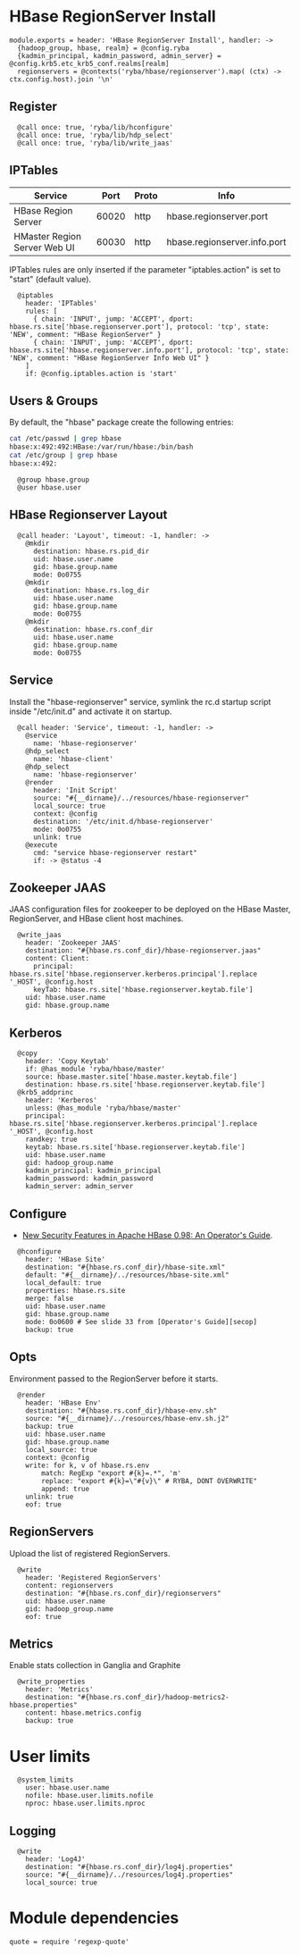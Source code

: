 
# HBase RegionServer Install

    module.exports = header: 'HBase RegionServer Install', handler: ->
      {hadoop_group, hbase, realm} = @config.ryba
      {kadmin_principal, kadmin_password, admin_server} = @config.krb5.etc_krb5_conf.realms[realm]
      regionservers = @contexts('ryba/hbase/regionserver').map( (ctx) -> ctx.config.host).join '\n'

## Register

      @call once: true, 'ryba/lib/hconfigure'
      @call once: true, 'ryba/lib/hdp_select'
      @call once: true, 'ryba/lib/write_jaas'

## IPTables

| Service                      | Port  | Proto | Info                         |
|------------------------------|-------|-------|------------------------------|
| HBase Region Server          | 60020 | http  | hbase.regionserver.port      |
| HMaster Region Server Web UI | 60030 | http  | hbase.regionserver.info.port |

IPTables rules are only inserted if the parameter "iptables.action" is set to
"start" (default value).
      
      @iptables
        header: 'IPTables'
        rules: [
          { chain: 'INPUT', jump: 'ACCEPT', dport: hbase.rs.site['hbase.regionserver.port'], protocol: 'tcp', state: 'NEW', comment: "HBase RegionServer" }
          { chain: 'INPUT', jump: 'ACCEPT', dport: hbase.rs.site['hbase.regionserver.info.port'], protocol: 'tcp', state: 'NEW', comment: "HBase RegionServer Info Web UI" }
        ]
        if: @config.iptables.action is 'start'

## Users & Groups

By default, the "hbase" package create the following entries:

```bash
cat /etc/passwd | grep hbase
hbase:x:492:492:HBase:/var/run/hbase:/bin/bash
cat /etc/group | grep hbase
hbase:x:492:
```
  
      @group hbase.group
      @user hbase.user


## HBase Regionserver Layout

      @call header: 'Layout', timeout: -1, handler: ->
        @mkdir
          destination: hbase.rs.pid_dir
          uid: hbase.user.name
          gid: hbase.group.name
          mode: 0o0755
        @mkdir
          destination: hbase.rs.log_dir
          uid: hbase.user.name
          gid: hbase.group.name
          mode: 0o0755
        @mkdir
          destination: hbase.rs.conf_dir
          uid: hbase.user.name
          gid: hbase.group.name
          mode: 0o0755

## Service

Install the "hbase-regionserver" service, symlink the rc.d startup script
inside "/etc/init.d" and activate it on startup.

      @call header: 'Service', timeout: -1, handler: ->
        @service
          name: 'hbase-regionserver'
        @hdp_select
          name: 'hbase-client'
        @hdp_select
          name: 'hbase-regionserver'
        @render
          header: 'Init Script'
          source: "#{__dirname}/../resources/hbase-regionserver"
          local_source: true
          context: @config
          destination: '/etc/init.d/hbase-regionserver'
          mode: 0o0755
          unlink: true
        @execute
          cmd: "service hbase-regionserver restart"
          if: -> @status -4

## Zookeeper JAAS

JAAS configuration files for zookeeper to be deployed on the HBase Master,
RegionServer, and HBase client host machines.

      @write_jaas
        header: 'Zookeeper JAAS'
        destination: "#{hbase.rs.conf_dir}/hbase-regionserver.jaas"
        content: Client:
          principal: hbase.rs.site['hbase.regionserver.kerberos.principal'].replace '_HOST', @config.host
          keyTab: hbase.rs.site['hbase.regionserver.keytab.file']
        uid: hbase.user.name
        gid: hbase.group.name

## Kerberos
      
      @copy
        header: 'Copy Keytab'
        if: @has_module 'ryba/hbase/master'
        source: hbase.master.site['hbase.master.keytab.file']
        destination: hbase.rs.site['hbase.regionserver.keytab.file']
      @krb5_addprinc
        header: 'Kerberos'
        unless: @has_module 'ryba/hbase/master'
        principal: hbase.rs.site['hbase.regionserver.kerberos.principal'].replace '_HOST', @config.host
        randkey: true
        keytab: hbase.rs.site['hbase.regionserver.keytab.file']
        uid: hbase.user.name
        gid: hadoop_group.name
        kadmin_principal: kadmin_principal
        kadmin_password: kadmin_password
        kadmin_server: admin_server

## Configure

*   [New Security Features in Apache HBase 0.98: An Operator's Guide][secop].

[secop]: http://fr.slideshare.net/HBaseCon/features-session-2
  
      @hconfigure
        header: 'HBase Site'
        destination: "#{hbase.rs.conf_dir}/hbase-site.xml"
        default: "#{__dirname}/../resources/hbase-site.xml"
        local_default: true
        properties: hbase.rs.site
        merge: false
        uid: hbase.user.name
        gid: hbase.group.name
        mode: 0o0600 # See slide 33 from [Operator's Guide][secop]
        backup: true

## Opts

Environment passed to the RegionServer before it starts.

      @render
        header: 'HBase Env'
        destination: "#{hbase.rs.conf_dir}/hbase-env.sh"
        source: "#{__dirname}/../resources/hbase-env.sh.j2"
        backup: true
        uid: hbase.user.name
        gid: hbase.group.name
        local_source: true
        context: @config
        write: for k, v of hbase.rs.env
            match: RegExp "export #{k}=.*", 'm'
            replace: "export #{k}=\"#{v}\" # RYBA, DONT OVERWRITE"
            append: true
        unlink: true
        eof: true

## RegionServers

Upload the list of registered RegionServers.
    
      @write
        header: 'Registered RegionServers'
        content: regionservers
        destination: "#{hbase.rs.conf_dir}/regionservers"
        uid: hbase.user.name
        gid: hadoop_group.name
        eof: true

## Metrics

Enable stats collection in Ganglia and Graphite

      @write_properties
        header: 'Metrics'
        destination: "#{hbase.rs.conf_dir}/hadoop-metrics2-hbase.properties"
        content: hbase.metrics.config
        backup: true

# User limits

      @system_limits
        user: hbase.user.name
        nofile: hbase.user.limits.nofile
        nproc: hbase.user.limits.nproc

## Logging

      @write
        header: 'Log4J'
        destination: "#{hbase.rs.conf_dir}/log4j.properties"
        source: "#{__dirname}/../resources/log4j.properties"
        local_source: true


# Module dependencies

    quote = require 'regexp-quote'
